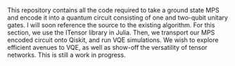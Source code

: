 This repository contains all the code required to take a ground state MPS and encode it into a quantum circuit consisting of one and two-qubit unitary gates. I will soon reference the source to the existing algorithm. For this section, we use the ITensor library in Julia. Then, we transport our MPS encoded circuit onto Qiskit, and run VQE simulations. We wish to explore efficient avenues to VQE, as well as show-off the versatility of tensor networks. This is still a work in progress.
